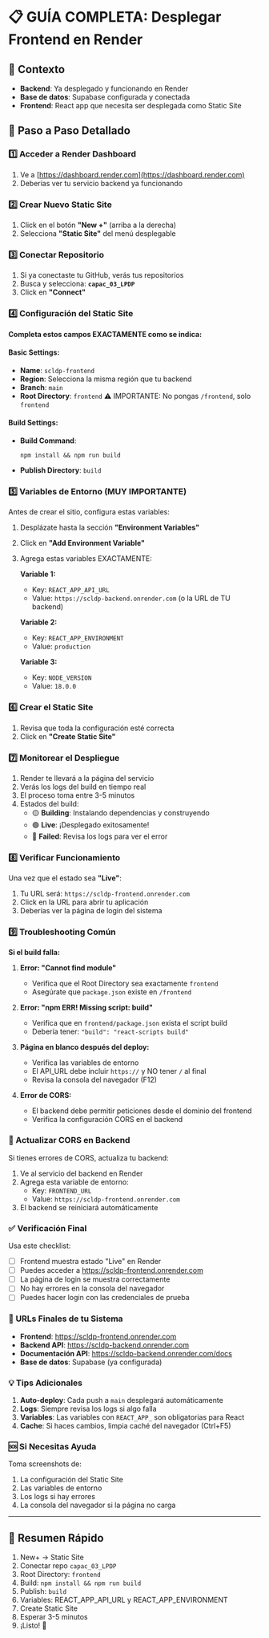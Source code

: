 # 📋 GUÍA COMPLETA: Desplegar Frontend en Render

## 🎯 Contexto
- **Backend**: Ya desplegado y funcionando en Render
- **Base de datos**: Supabase configurada y conectada
- **Frontend**: React app que necesita ser desplegada como Static Site

## 📝 Paso a Paso Detallado

### 1️⃣ Acceder a Render Dashboard
1. Ve a [https://dashboard.render.com](https://dashboard.render.com)
2. Deberías ver tu servicio backend ya funcionando

### 2️⃣ Crear Nuevo Static Site
1. Click en el botón **"New +"** (arriba a la derecha)
2. Selecciona **"Static Site"** del menú desplegable

### 3️⃣ Conectar Repositorio
1. Si ya conectaste tu GitHub, verás tus repositorios
2. Busca y selecciona: **`capac_03_LPDP`**
3. Click en **"Connect"**

### 4️⃣ Configuración del Static Site

**Completa estos campos EXACTAMENTE como se indica:**

#### Basic Settings:
- **Name**: `scldp-frontend`
- **Region**: Selecciona la misma región que tu backend
- **Branch**: `main`
- **Root Directory**: `frontend` ⚠️ IMPORTANTE: No pongas `/frontend`, solo `frontend`

#### Build Settings:
- **Build Command**: 
  ```
  npm install && npm run build
  ```
- **Publish Directory**: `build`

### 5️⃣ Variables de Entorno (MUY IMPORTANTE)

Antes de crear el sitio, configura estas variables:

1. Desplázate hasta la sección **"Environment Variables"**
2. Click en **"Add Environment Variable"**
3. Agrega estas variables EXACTAMENTE:

   **Variable 1:**
   - Key: `REACT_APP_API_URL`
   - Value: `https://scldp-backend.onrender.com` (o la URL de TU backend)
   
   **Variable 2:**
   - Key: `REACT_APP_ENVIRONMENT`
   - Value: `production`

   **Variable 3:**
   - Key: `NODE_VERSION`
   - Value: `18.0.0`

### 6️⃣ Crear el Static Site
1. Revisa que toda la configuración esté correcta
2. Click en **"Create Static Site"**

### 7️⃣ Monitorear el Despliegue
1. Render te llevará a la página del servicio
2. Verás los logs del build en tiempo real
3. El proceso toma entre 3-5 minutos
4. Estados del build:
   - 🟡 **Building**: Instalando dependencias y construyendo
   - 🟢 **Live**: ¡Desplegado exitosamente!
   - 🔴 **Failed**: Revisa los logs para ver el error

### 8️⃣ Verificar Funcionamiento

Una vez que el estado sea **"Live"**:

1. Tu URL será: `https://scldp-frontend.onrender.com`
2. Click en la URL para abrir tu aplicación
3. Deberías ver la página de login del sistema

### 9️⃣ Troubleshooting Común

**Si el build falla:**

1. **Error: "Cannot find module"**
   - Verifica que el Root Directory sea exactamente `frontend`
   - Asegúrate que `package.json` existe en `/frontend`

2. **Error: "npm ERR! Missing script: build"**
   - Verifica que en `frontend/package.json` exista el script build
   - Debería tener: `"build": "react-scripts build"`

3. **Página en blanco después del deploy:**
   - Verifica las variables de entorno
   - El API_URL debe incluir `https://` y NO tener `/` al final
   - Revisa la consola del navegador (F12)

4. **Error de CORS:**
   - El backend debe permitir peticiones desde el dominio del frontend
   - Verifica la configuración CORS en el backend

### 🔄 Actualizar CORS en Backend

Si tienes errores de CORS, actualiza tu backend:

1. Ve al servicio del backend en Render
2. Agrega esta variable de entorno:
   - Key: `FRONTEND_URL`
   - Value: `https://scldp-frontend.onrender.com`
3. El backend se reiniciará automáticamente

### ✅ Verificación Final

Usa este checklist:
- [ ] Frontend muestra estado "Live" en Render
- [ ] Puedes acceder a https://scldp-frontend.onrender.com
- [ ] La página de login se muestra correctamente
- [ ] No hay errores en la consola del navegador
- [ ] Puedes hacer login con las credenciales de prueba

### 📱 URLs Finales de tu Sistema

- **Frontend**: https://scldp-frontend.onrender.com
- **Backend API**: https://scldp-backend.onrender.com
- **Documentación API**: https://scldp-backend.onrender.com/docs
- **Base de datos**: Supabase (ya configurada)

### 💡 Tips Adicionales

1. **Auto-deploy**: Cada push a `main` desplegará automáticamente
2. **Logs**: Siempre revisa los logs si algo falla
3. **Variables**: Las variables con `REACT_APP_` son obligatorias para React
4. **Cache**: Si haces cambios, limpia caché del navegador (Ctrl+F5)

### 🆘 Si Necesitas Ayuda

Toma screenshots de:
1. La configuración del Static Site
2. Las variables de entorno
3. Los logs si hay errores
4. La consola del navegador si la página no carga

---

## 📌 Resumen Rápido

1. New+ → Static Site
2. Conectar repo `capac_03_LPDP`
3. Root Directory: `frontend`
4. Build: `npm install && npm run build`
5. Publish: `build`
6. Variables: REACT_APP_API_URL y REACT_APP_ENVIRONMENT
7. Create Static Site
8. Esperar 3-5 minutos
9. ¡Listo! 🎉